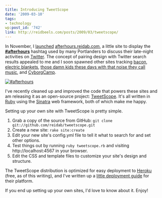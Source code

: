 ```yaml
---
title: Introducing TweetScope
date: '2009-03-10'
tags:
- technology
wp:post_id: '742'
link: http://reidbeels.com/posts/2009/03/tweetscope/
---
```


In November, I [launched](http://twitter.com/reidab/statuses/1008110918) [afterhours.reidab.com](http://afterhours.reidab.com), a little site to display the __[#afterhours](http://tagal.us/tag/afterhours)__ hashtag used by many Portlanders to discuss their late-night activities on [Twitter](http://twitter.com). The concept of pairing design with Twitter search results appealed to me and I soon spawned other sites tracking [bacon](http://bacon.reidab.com), [electric blankets](http://electricblanket.reidab.com), [those damn kids these days with that noise they call music](http://getoffmylawn.reidab.com), and [CyborgCamp](http://cyborgcamp.reidab.com).


[![#afterhours](http://reidbeels.com/wp-content/uploads/2009/03/tweetscope.png)](http://afterhours.reidab.com)

I've recently cleaned up and improved the code that powers these sites and am releasing it as an open-source project: [TweetScope](http://github.com/reidab/tweetscope). It's all written in [Ruby](http://www.ruby-lang.org) using the [Sinatra](http://sinatrarb.com) web framework, both of which make me happy.

Setting up your own site with TweetScope is pretty simple.

1. Grab a copy of the source from GitHub: `git clone git://github.com/reidab/tweetscope.git`
2. Create a new site: `rake site:create`
3. Edit your new site's config.yml file to tell it what to search for and set other options.
4. Test things out by running `ruby tweetscope.rb` and visiting http://localhost:4567 in your browser.
5. Edit the CSS and template files to customize your site's design and structure.

The TweetScope distribution is optimized for easy deployment to [Heroku](http://heroku.com) (free, as of this writing), and I've written up a [little deployment guide](http://wiki.github.com/reidab/tweetscope/easy-deployment-to-heroku) for their platform.

If you end up setting up your own sites, I'd love to know about it. Enjoy!

